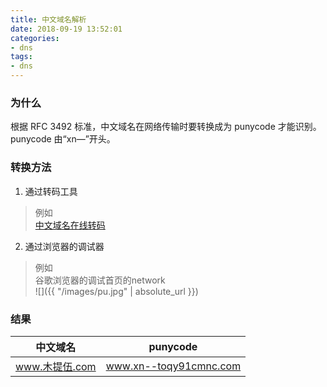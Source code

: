 ```yaml
---
title: 中文域名解析
date: 2018-09-19 13:52:01
categories:
- dns
tags:
- dns
---
```


### 为什么
根据 RFC 3492 标准，中文域名在网络传输时要转换成为 punycode 才能识别。punycode 由“xn—”开头。

### 转换方法

1. 通过转码工具
> 例如<br>[中文域名在线转码](http://www.webmasterhome.cn/tool/punycode.asp)

2. 通过浏览器的调试器
> 例如<br>谷歌浏览器的调试首页的network<br>![]({{ "/images/pu.jpg" | absolute_url }})

### 结果

| 中文域名 |punycode |
| ------ | ------ |
| www.木提伍.com | www.xn--toqy91cmnc.com |
